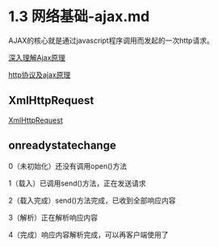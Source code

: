 # 1.3 网络基础-ajax.md

AJAX的核心就是通过javascript程序调用而发起的一次http请求。

[深入理解Ajax原理](https://blog.csdn.net/lfsf802/article/details/7233640)

[http协议及ajax原理](https://blog.csdn.net/jiajiagan/article/details/70178373)

## XmlHttpRequest

[XmlHttpRequest](http://hi.csdn.net/attachment/201202/4/0_1328346656B5Sl.gif)

## onreadystatechange

0（未初始化）还没有调用open()方法

1（载入）已调用send()方法，正在发送请求

2（载入完成）send()方法完成，已收到全部响应内容

3（解析）正在解析响应内容

4（完成）响应内容解析完成，可以再客户端使用了
